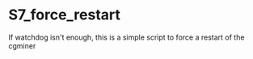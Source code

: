 # S7_force_restart
If watchdog isn't enough, this is a simple script to force a restart of the cgminer
